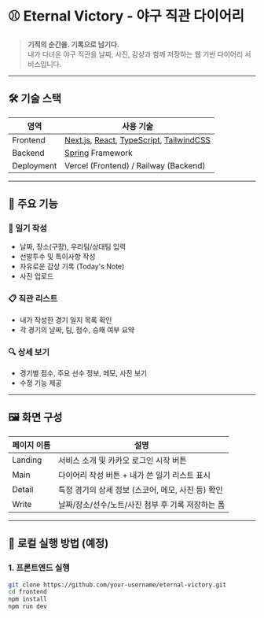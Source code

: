 # ⚾ Eternal Victory - 야구 직관 다이어리

> **기적의 순간을. 기록으로 남기다.**  
> 내가 다녀온 야구 직관을 날짜, 사진, 감상과 함께 저장하는 웹 기반 다이어리 서비스입니다.

---

## 🛠 기술 스택

| 영역       | 사용 기술                                      |
|------------|-----------------------------------------------|
| Frontend   | [Next.js](https://nextjs.org/), [React](https://reactjs.org/), [TypeScript](https://www.typescriptlang.org/), [TailwindCSS](https://tailwindcss.com/) |
| Backend    | [Spring](https://spring.io/) Framework         |
| Deployment | Vercel (Frontend) / Railway (Backend)  |

---

## 📌 주요 기능

### 📝 일기 작성
- 날짜, 장소(구장), 우리팀/상대팀 입력
- 선발투수 및 특이사항 작성
- 자유로운 감상 기록 (Today's Note)
- 사진 업로드 

### 📋 직관 리스트
- 내가 작성한 경기 일지 목록 확인
- 각 경기의 날짜, 팀, 점수, 승패 여부 요약

### 🔍 상세 보기
- 경기별 점수, 주요 선수 정보, 메모, 사진 보기
- 수정 기능 제공

---

## 🖼 화면 구성

| 페이지 이름     | 설명                                               |
|----------------|----------------------------------------------------|
| Landing        | 서비스 소개 및 카카오 로그인 시작 버튼               |
| Main           | 다이어리 작성 버튼 + 내가 쓴 일기 리스트 표시        |
| Detail         | 특정 경기의 상세 정보 (스코어, 메모, 사진 등) 확인   |
| Write          | 날짜/장소/선수/노트/사진 첨부 후 기록 저장하는 폼    |

---

## 🚀 로컬 실행 방법 (예정)

### 1. 프론트엔드 실행
```bash
git clone https://github.com/your-username/eternal-victory.git
cd frontend
npm install
npm run dev
